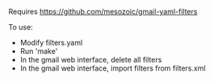 Requires https://github.com/mesozoic/gmail-yaml-filters

To use:
- Modify filters.yaml
- Run 'make'
- In the gmail web interface, delete all filters
- In the gmail web interface, import filters from filters.xml
